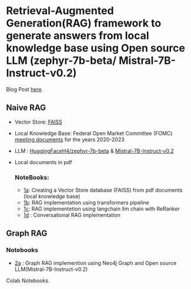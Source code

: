 # Retrieval-Augmented Generation(RAG) framework to generate answers from local knowledge base using Open source LLM (zephyr-7b-beta/ Mistral-7B-Instruct-v0.2)
Blog Post [here](https://medium.com/@tamoghna.bec/building-a-smart-chatbot-with-your-private-documents-pdf-using-langchain-faiss-and-open-source-4b93c40ef303).

## Naive RAG
* Vector Store: [FAISS](https://faiss.ai/index.html)
* Local Knowledge Base: Federal Open Market Committee (FOMC) [meeting documents](https://www.federalreserve.gov/monetarypolicy/fomccalendars.htm) for the years 2020-2023
* LLM : [HuggingFaceH4/zephyr-7b-beta](https://huggingface.co/HuggingFaceH4/zephyr-7b-beta) & [Mistral-7B-Instruct-v0.2](https://huggingface.co/mistralai/Mistral-7B-Instruct-v0.2)
* Local documents in pdf

  ### NoteBooks:
  * [1a](https://github.com/tamoghna21/RAG_LLM/blob/main/1a_RAG_QA_pdf.ipynb): Creating a Vector Store database (FAISS) from pdf documents (local knowledge base)
  * [1b](https://github.com/tamoghna21/RAG_LLM/blob/main/1b_RAG_QA_pdf_full.ipynb): RAG implementation using transformers pipeline
  * [1c](https://github.com/tamoghna21/RAG_LLM/blob/main/1c_RAG_QA_pdf_full_with_langchain.ipynb): RAG implementetion using langchain llm chain with ReRanker
  * [1d](https://github.com/tamoghna21/RAG_LLM/blob/main/1d_Conversational_RAG_with_pdf.ipynb) : Conversational RAG implementation

## Graph RAG

  ### Notebooks
  * [2a](https://github.com/tamoghna21/RAG_LLM/blob/main/2a_GraphRAG_Neo4j.ipynb) : Graph RAG implemention using Neo4j Graph and Open source LLM(Mistral-7B-Instruct-v0.2)

Colab Notebooks.

